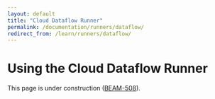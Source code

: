 ```yaml
---
layout: default
title: "Cloud Dataflow Runner"
permalink: /documentation/runners/dataflow/
redirect_from: /learn/runners/dataflow/
---
```

# Using the Cloud Dataflow Runner

This page is under construction ([BEAM-508](https://issues.apache.org/jira/browse/BEAM-508)).

